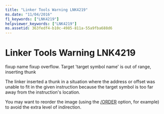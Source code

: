 ```yaml
---
title: "Linker Tools Warning LNK4219"
ms.date: "11/04/2016"
f1_keywords: ["LNK4219"]
helpviewer_keywords: ["LNK4219"]
ms.assetid: 363fedf4-b10c-4985-811a-55a9fba688d6
---
```

# Linker Tools Warning LNK4219

fixup name fixup overflow. Target 'target symbol name' is out of range, inserting thunk

The linker inserted a thunk in a situation where the address or offset was unable to fit in the given instruction because the target symbol is too far away from the instruction's location.

You may want to reorder the image (using the [/ORDER](../../build/reference/order-put-functions-in-order.md) option, for example) to avoid the extra level of indirection.
